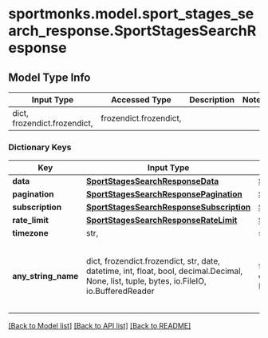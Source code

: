 # sportmonks.model.sport_stages_search_response.SportStagesSearchResponse

## Model Type Info
Input Type | Accessed Type | Description | Notes
------------ | ------------- | ------------- | -------------
dict, frozendict.frozendict,  | frozendict.frozendict,  |  | 

### Dictionary Keys
Key | Input Type | Accessed Type | Description | Notes
------------ | ------------- | ------------- | ------------- | -------------
**data** | [**SportStagesSearchResponseData**](SportStagesSearchResponseData.md) | [**SportStagesSearchResponseData**](SportStagesSearchResponseData.md) |  | [optional] 
**pagination** | [**SportStagesSearchResponsePagination**](SportStagesSearchResponsePagination.md) | [**SportStagesSearchResponsePagination**](SportStagesSearchResponsePagination.md) |  | [optional] 
**subscription** | [**SportStagesSearchResponseSubscription**](SportStagesSearchResponseSubscription.md) | [**SportStagesSearchResponseSubscription**](SportStagesSearchResponseSubscription.md) |  | [optional] 
**rate_limit** | [**SportStagesSearchResponseRateLimit**](SportStagesSearchResponseRateLimit.md) | [**SportStagesSearchResponseRateLimit**](SportStagesSearchResponseRateLimit.md) |  | [optional] 
**timezone** | str,  | str,  |  | [optional] 
**any_string_name** | dict, frozendict.frozendict, str, date, datetime, int, float, bool, decimal.Decimal, None, list, tuple, bytes, io.FileIO, io.BufferedReader | frozendict.frozendict, str, BoolClass, decimal.Decimal, NoneClass, tuple, bytes, FileIO | any string name can be used but the value must be the correct type | [optional]

[[Back to Model list]](../../README.md#documentation-for-models) [[Back to API list]](../../README.md#documentation-for-api-endpoints) [[Back to README]](../../README.md)

